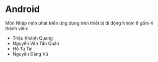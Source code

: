 # Android
Môn Nhập môn phát triển ứng dụng trên thiết bị di động
Nhóm 8 gồm 4 thành viên:
+ Triệu Khánh Quang
+ Nguyễn Văn Tấn Quân
+ Hồ Tú Tài
+ Nguyễn Đăng Vũ
